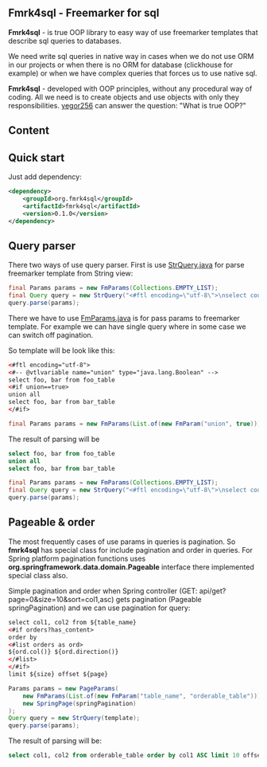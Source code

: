 ## Fmrk4sql - Freemarker for sql
**Fmrk4sql** - is true OOP library to easy way of use freemarker templates
that describe sql queries to databases. 

We need write sql queries in native way in cases when we do not use ORM
in our projects or when there is no ORM for database (clickhouse for example) or 
when we have complex queries that forces us to use native sql.

**Fmrk4sql** - developed with OOP principles, without any procedural way of coding.
All we need is to create objects and use objects with only they responsibilities. 
[yegor256](https://www.yegor256.com/2014/11/20/seven-virtues-of-good-object.html) 
can answer the question: "What is true OOP?"  

## Content


## Quick start
Just add dependency:

```xml
<dependency>
    <groupId>org.fmrk4sql</groupId>
    <artifactId>fmrk4sql</artifactId>
    <version>0.1.0</version>
</dependency>
```
[todo]: <> (replace version with placeholder)

## Query parser

There two ways of use query parser.
First is use [StrQuery.java](src%2Fmain%2Fjava%2Forg%2Ffmrk4sql%2FStrQuery.java) 
for parse freemarker template from String view:

```java
final Params params = new FmParams(Collections.EMPTY_LIST);
final Query query = new StrQuery("<#ftl encoding=\"utf-8\">\nselect count()");
query.parse(params);
```

There we have to use [FmParams.java](src%2Fmain%2Fjava%2Forg%2Ffmrk4sql%2FFmParams.java) is for 
pass params to freemarker template.
For example we can have single query where in some case we can switch off pagination.

So template will be look like this:
```xml
<#ftl encoding="utf-8">
<#-- @vtlvariable name="union" type="java.lang.Boolean" -->
select foo, bar from foo_table
<#if union==true>
union all
select foo, bar from bar_table
</#if>
```
```java
final Params params = new FmParams(List.of(new FmParam("union", true)));
```
The result of parsing will be
```sql
select foo, bar from foo_table
union all
select foo, bar from bar_table
```

```java
final Params params = new FmParams(Collections.EMPTY_LIST);
final Query query = new StrQuery("<#ftl encoding=\"utf-8\">\nselect count()");
query.parse(params);
```

## Pageable & order

The most frequently cases of use params in queries is pagination. So **fmrk4sql** has special class
for include pagination and order in queries. For Spring platform pagination functions uses 
**org.springframework.data.domain.Pageable** interface there implemented special class also.

Simple pagination and order when Spring controller (GET: api/get?page=0&size=10&sort=col1,asc) 
gets pagination (Pageable springPagination) and we can use pagination for query:

```xml
select col1, col2 from ${table_name}
<#if orders?has_content>
order by
<#list orders as ord>
${ord.col()} ${ord.direction()}
</#list>
</#if>
limit ${size} offset ${page}
```

```java
Params params = new PageParams(
    new FmParams(List.of(new FmParam("table_name", "orderable_table"))), 
    new SpringPage(springPagination)
);
Query query = new StrQuery(template);
query.parse(params);
```

The result of parsing will be:
```sql
select col1, col2 from orderable_table order by col1 ASC limit 10 offset 0
```
